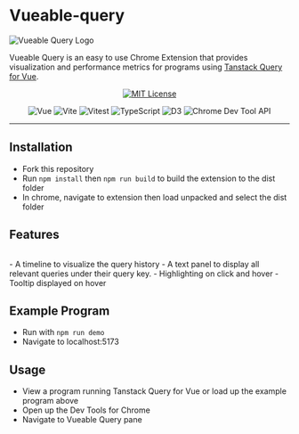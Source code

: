 # Vueable-query

![Vueable Query Logo](imageurlgoeshere)

Vueable Query is an easy to use Chrome Extension that provides visualization and performance metrics for programs using [Tanstack Query for Vue](https://github.com/TanStack/query).

<span align = 'center'>

[![MIT License](https://img.shields.io/badge/License-MIT-green?style=for-the-badge)](https://github.com/oslabs-beta/Vueable-Query/blob/main/LICENSE)

![Vue](https://img.shields.io/badge/Vue-4FC08D?style=for-the-badge&logo=vuedotjs&logoColor=white)
![Vite](https://img.shields.io/badge/Vite-646CFF?style=for-the-badge&logo=vite&logoColor=white)
![Vitest](https://img.shields.io/badge/Vitest-6E9F18?style=for-the-badge&logo=vitest&logoColor=white)
![TypeScript](https://img.shields.io/badge/TypeScript-007ACC?style=for-the-badge&logo=typescript&logoColor=white)
![D3](https://img.shields.io/badge/D3-F9A03C?style=for-the-badge&logo=D3.js&logoColor=white)
![Chrome Dev Tool API](https://img.shields.io/badge/Chrome%20Dev%20Tool%20Api-4285F4?style=for-the-badge&logo=googlechrome&logoColor=white)

</span>
<hr/>

## Installation
- Fork this repository
- Run `npm install` then `npm run build` to build the extension to the dist folder
- In chrome, navigate to extension then load unpacked and select the dist folder


## Features
<!--Gif-->
<p><img > </p>
- A timeline to visualize the query history
- A text panel to display all relevant queries under their query key.
- Highlighting on click and hover
- Tooltip displayed on hover 

## Example Program
- Run with `npm run demo`
- Navigate to localhost:5173

## Usage
- View a program running Tanstack Query for Vue or load up the example program above
- Open up the Dev Tools for Chrome
- Navigate to Vueable Query pane


